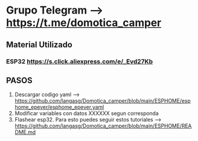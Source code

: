 # Grupo Telegram --> https://t.me/domotica_camper


## Material Utilizado

### ESP32 https://s.click.aliexpress.com/e/_Evd27Kb


## PASOS
1. Descargar codigo yaml -->  https://github.com/langasg/Domotica_camper/blob/main/ESPHOME/esphome_epever/esphome_epever.yaml
2. Modificar variables con datos XXXXXX segun corresponda
3. Flashear esp32. Para esto puedes seguir estos tutoriales --> https://github.com/langasg/Domotica_camper/blob/main/ESPHOME/README.md
